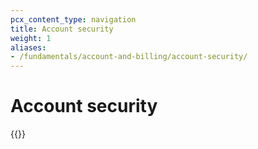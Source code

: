 ```yaml
---
pcx_content_type: navigation
title: Account security
weight: 1
aliases:
- /fundamentals/account-and-billing/account-security/
---
```


# Account security

{{<directory-listing>}}